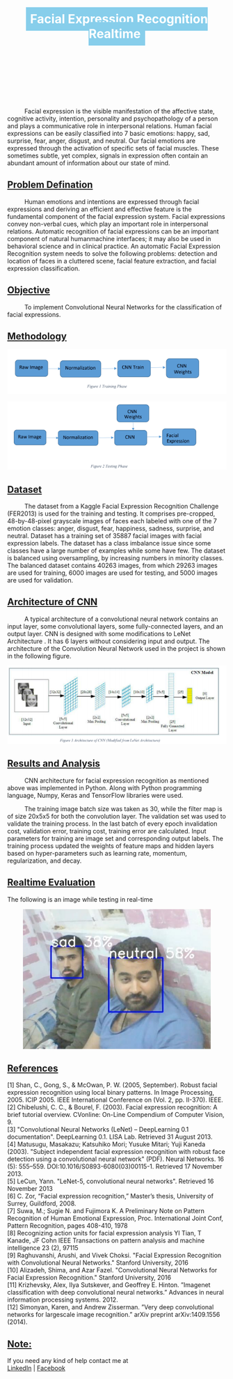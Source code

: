 <h1 align='center'> <span style='color:white;background-color:skyblue;padding:10px;'>Facial Expression Recognition Realtime</span></h1>
<br><br><br><br><br><br><br>
<p>
&nbsp &nbsp &nbsp &nbsp &nbsp Facial expression is the visible manifestation of the affective state, cognitive activity, intention, personality and psychopathology of a person and plays a communicative role in interpersonal relations. Human facial expressions can be easily classified into 7 basic emotions: happy, sad, surprise, fear, anger, disgust, and neutral. Our facial emotions are expressed through the activation of specific sets of facial muscles. These sometimes subtle, yet complex, signals in expression often contain an abundant amount of information about our state of mind.
</p>

<h2><u> Problem Defination </u></h2>
<p>
&nbsp &nbsp &nbsp &nbsp &nbsp Human emotions and intentions are expressed through facial expressions and deriving an efficient and effective feature is the fundamental component of the facial expression system. Facial expressions convey non-verbal cues, which play an important role in interpersonal relations. Automatic recognition of facial expressions can be an important component of natural humanmachine interfaces; it may also be used in behavioral science and in clinical practice. An automatic Facial Expression Recognition system needs to solve the following problems: detection and location of faces in a cluttered scene, facial feature extraction, and facial expression classification.
</p>

<h2><u>Objective</u></h2>
<p>&nbsp &nbsp &nbsp &nbsp &nbsp To implement Convolutional Neural Networks for the classification of facial expressions.
</p>

<h2><u>Methodology </u></h2>

<p align='center'><img src='Data/methdology-1.png'></p>
<p align='center'><img src='Data/methdology-2.png'></p>

<h2><u>Dataset</u></h2>
<p>
&nbsp &nbsp &nbsp &nbsp &nbsp The dataset from a Kaggle Facial Expression Recognition Challenge (FER2013) is used for the training and testing. It comprises pre-cropped, 48-by-48-pixel grayscale images of faces each labeled with one of the 7 emotion classes: anger, disgust, fear, happiness, sadness, surprise, and neutral. Dataset has a training set of 35887 facial images with facial expression labels. The dataset has a class imbalance issue since some classes have a large number of examples while some have few. The dataset is balanced using oversampling, by increasing numbers in minority classes. The balanced dataset contains 40263 images, from which 29263 images are used for training, 6000 images are used for testing, and 5000 images are used for validation.
</p>

<h2><u> Architecture of CNN </u></h2>

<p>
&nbsp &nbsp &nbsp &nbsp &nbsp A typical architecture of a convolutional neural network contains an input layer, some convolutional layers, some fully-connected layers, and an output layer. CNN is designed with some modifications to LeNet Architecture . It has 6 layers without considering input and output. The architecture of the Convolution Neural Network used in the project is shown in the following figure.
</p>
<p align='center'><img src='Data/arch.png'></p>

<h2><u> Results and Analysis </u></h2>
<p>
&nbsp &nbsp &nbsp &nbsp &nbsp CNN architecture for facial expression recognition as mentioned above was implemented in Python. Along with Python programming language, Numpy, Keras and TensorFlow libraries were used.
</p>
<p>
&nbsp &nbsp &nbsp &nbsp &nbsp The training image batch size was taken as 30, while the filter map is of size 20x5x5 for both the convolution layer. The validation set was used to validate the training process. In the last batch of every epoch invalidation cost, validation error, training cost, training error are calculated. Input parameters for training are image set and corresponding output labels. The training process updated the weights of feature maps and hidden layers based on hyper-parameters such as learning rate, momentum, regularization, and decay.
</p>

<h2><u>Realtime Evaluation</u></h2>
<p>The following is an image while testing in real-time </p>
<p align='center'><img src='Data/eva.png'></p>

<h2><u> References </u></h2>
[1] Shan, C., Gong, S., & McOwan, P. W. (2005, September). Robust facial expression recognition using local binary patterns. In Image Processing, 2005. ICIP 2005. IEEE International Conference on (Vol. 2, pp. II-370). IEEE.
<br>
[2] Chibelushi, C. C., & Bourel, F. (2003). Facial expression recognition: A brief tutorial overview. CVonline: On-Line Compendium of Computer Vision, 9.<br>
[3] "Convolutional Neural Networks (LeNet) – DeepLearning 0.1 documentation". DeepLearning 0.1. LISA Lab. Retrieved 31 August 2013.<br>
[4] Matusugu, Masakazu; Katsuhiko Mori; Yusuke Mitari; Yuji Kaneda (2003). "Subject independent facial expression recognition with robust face detection using a convolutional neural network" (PDF). Neural Networks. 16 (5): 555–559. DOI:10.1016/S0893-6080(03)00115-1. Retrieved 17 November 2013.<br>
[5] LeCun, Yann. "LeNet-5, convolutional neural networks". Retrieved 16 November 2013<br>
[6] C. Zor, “Facial expression recognition,” Master’s thesis, University of Surrey, Guildford, 2008.<br>
[7] Suwa, M.; Sugie N. and Fujimora K. A Preliminary Note on Pattern Recognition of Human Emotional Expression, Proc. International Joint Conf, Pattern Recognition, pages 408-410, 1978<br>
[8] Recognizing action units for facial expression analysis YI Tian, T Kanade, JF Cohn IEEE Transactions on pattern analysis and machine intelligence 23 (2), 97115<br>
[9] Raghuvanshi, Arushi, and Vivek Choksi. "Facial Expression Recognition with Convolutional Neural Networks." Stanford University, 2016<br>
[10] Alizadeh, Shima, and Azar Fazel. "Convolutional Neural Networks for Facial Expression Recognition." Stanford University, 2016<br>
[11] Krizhevsky, Alex, Ilya Sutskever, and Geoffrey E. Hinton. ”Imagenet classification with deep convolutional neural networks.” Advances in neural information processing systems. 2012.<br>
[12] Simonyan, Karen, and Andrew Zisserman. ”Very deep convolutional networks for largescale image recognition.” arXiv preprint arXiv:1409.1556 (2014). <br>

<h2><u>Note: </u></h2>
<p> If you need any kind of help contact me at <br><a href='https://https://pk.linkedin.com/in/monisaliqureshi'>LinkedIn</a>
| <a href='https://www.facebook.com/monisaliqureshi'>Facebook</a>

</p>
